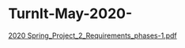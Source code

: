 # TurnIt-May-2020-
[2020 Spring_Project_2_Requirements_phases-1.pdf](https://github.com/SugamB/TurnIt-May-2020-/files/6920325/2020.Spring_Project_2_Requirements_phases-1.pdf)

